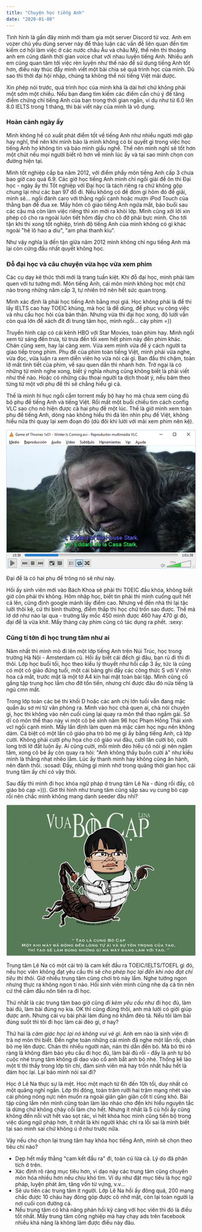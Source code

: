 ```yaml
---
title: "Chuyện học tiếng Anh"
date: "2020-01-08"
---
```


Tình hình là gần đây mình mới tham gia một server Discord từ voz. Anh em vozer chủ yếu dùng server này để thảo luận các vấn đề liên quan đến tìm kiếm cơ hội làm việc ở các nước châu Âu và châu Mỹ, thế nên thi thoảng anh em cũng dành thời gian voice chat với nhau luyện tiếng Anh. Nhiều anh em cũng quan tâm tới việc rèn luyện như thế nào để sử dụng tiếng Anh tốt hơn, điều này thúc đẩy mình viết một bài chia sẻ quá trình học của mình. Dù sao thì thời đại hội nhập, chúng ta không thể nói tiếng Việt mãi được.

Xin phép nói trước, quá trình học của mình khá là dài hơi chứ không phải một sớm một chiều. Nếu bạn đang tìm kiếm các điểm cần chú ý để tăng điểm chứng chỉ tiếng Anh của bạn trong thời gian ngắn, ví dụ như từ 6.0 lên 8.0 IELTS trong 1 tháng, thì bài viết này của mình là vô dụng.

### Hoàn cảnh ngày ấy

Mình không hề có xuất phát điểm tốt về tiếng Anh như nhiều người mới gặp hay nghĩ, thế nên khi mình bảo là mình không có bí quyết gì trong việc học tiếng Anh họ không tin và bảo mình giấu nghề. Thế nên mình nghĩ sẽ tốt hơn một chút nếu mọi người biết rõ hơn về mình lúc ấy và tại sao mình chọn con đường hiện tại.

Mình tốt nghiệp cấp ba năm 2012, với điểm phẩy môn tiếng Anh cấp 3 chưa bao giờ cao quá 6.9. Các giờ học tiếng Anh mình chỉ ngồi giải đề ôn thi Đại học - ngày ấy thi Tốt nghiệp với Đại học là tách riêng ra chứ không gộp chung lại như các bạn 97 đổ đi. Nếu không có đề đóm gì hôm đó để giải, mình sẽ... ngồi đánh caro với thằng ngồi cạnh hoặc mượn iPod Touch của thằng bạn để đua xe. Mấy hôm cô giáo tiếng Anh ngứa mắt, bảo buổi sau các cậu mà còn làm việc riêng thì xin mời ra khỏi lớp. Mình cũng xởi lởi xin phép cô cho ra ngoài luôn tiết hôm đấy cho cô đỡ phải bực mình. Cho tới tận khi thi xong tốt nghiệp, trình độ tiếng Anh của mình không có gì khác ngoài "hê lô hao a diu", "am phai thanh kiu".

Như vậy nghĩa là đến tận giữa năm 2012 mình không chỉ ngu tiếng Anh mà lại còn cứng đầu nhất quyết không học.

### Đỗ đại học và câu chuyện vừa học vừa xem phim

Các cụ dạy kẻ thức thời mới là trang tuấn kiệt. Khi đỗ đại học, mình phải làm quen với tư tưởng mới. Môn tiếng Anh, cái môn mình không học một chữ nào trong những năm cấp 3, tự nhiên trở nên hết sức quan trọng.

Mình xác định là phải học tiếng Anh bằng mọi giá. Học không phải là để thi lấy IELTS cao hay TOEIC khủng, mà học là để dùng, để phục vụ công việc và nhu cầu học hỏi của bản thân. Nhưng vừa thi đại học xong, độ lười vẫn còn quá lớn để xách đít đi trung tâm học, mình ngồi... cày phim =))

Truyền hình cáp có cái kênh HBO với Star Movies, toàn phim hay. Mình ngồi xem từ sáng đến trưa, từ trưa đến tối xem hết phim này đến phim khác. Chán cũng xem, hay lại càng xem. Vừa xem mình vừa để ý cách người ta giao tiếp trong phim. Phụ đề của phim toàn tiếng Việt, mình phải vừa nghe, vừa đọc, vừa luận ra xem diễn viên họ vừa nói cái gì. Ban đầu thì chậm, toàn lỡ mất tình tiết của phim, về sau quen dần thì nhanh hơn. Trở ngại là có những từ mình nghe xong, biết ý nghĩa nhưng cũng không biết là phải viết như thế nào. Hoặc có những câu thoại người ta dịch thoát ý, nếu bám theo từng từ một với phụ đề thì sẽ chẳng hiểu gì cả.

Thế là mình hì hục ngồi cắm torrent mấy bộ hay ho mà chưa xem cùng đủ bộ phụ đề tiếng Anh và tiếng Việt. Rồi mất một buổi chiều tìm cách config VLC sao cho nó hiện được cả hai phụ đề một lúc. Thế là giờ mình xem toàn phụ đề tiếng Anh, dòng nào không hiểu thì đá lên nhìn phụ đề Việt, không hiểu nữa thì quay lại xem đoạn đó (dù đôi khi lười với mải xem phim nên kệ).

![](assets/images/dualsub-win10-screenshot-1.png)

Đại để là có hai phụ đề trông nó sẽ như này.

Hồi ấy sinh viên mới vào Bách Khoa sẽ phải thi TOEIC đầu khóa, không biết giờ còn phải thi không. Hôm nhập học, biết tin phải thi mình cuống quít hết cả lên, cũng định google mánh lấy điểm cao. Nhưng về đến nhà thì lại tặc lưỡi thôi kệ, cứ thi bình thường, điểm thấp thì học chứ trốn sao được. Thế mà lớ dớ như nào lại qua - trường lấy mốc 450 mình được 460 hay 470 gì đó, đại để là vừa khít. Mấy tháng cày phim cũng có tác dụng ra phết. :sexy:

### Cũng tí tởn đi học trung tâm như ai

Năm nhất thì mình mò đi lên một lớp tiếng Anh trên Núi Trúc, học trong trường Hà Nội - Amsterdam cũ. Hồi ấy biết cái đếch gì đâu, bạn rủ đi thì đi thôi. Lớp học buổi tối, học theo kiểu lý thuyết như hồi cấp 3 ấy, tức là cũng có một cô giáo đứng tuổi, một cái bảng ghi đầy các công thức S với V nhìn hoa cả mắt, trước mặt là một tờ A4 kín hai mặt toàn bài tập. Mình cũng cố gắng tập trung học lắm cho đỡ tốn tiền, nhưng chỉ được đâu đó nửa tiếng là ngủ cmn mất.

Trong lớp toàn các bé thi khối D hoặc các anh chị lớn tuổi vẫn đang mặc quần âu sơ mi từ văn phòng ra. Mình vào học chả quen ai, chả nói chuyện gì, học thì không vào nên cuối cùng lại quay ra môn thể thao ngắm gái. Sở dĩ có môn thể thao này vì một cô bé sinh năm 96 học Phạm Hồng Thái xinh vcl ngồi cạnh mình. Mấy lần định làm quen mà mặc cảm học ngu nên không dám. Cá biệt có một lần cô giáo pha trò bỏ mẹ gì ấy bằng tiếng Anh, cả lớp cười. Không phải cười phụ họa cho cô giáo vui đâu, cười lăn cười bò, cười long trời lở đất luôn ấy. Ai cũng cười, mỗi mình đéo hiểu cô nói gì nên ngậm tăm, xong cô bé ấy còn quay ra hỏi: "Anh không thấy buồn cười à" như kiểu mình là thằng nhạt nhẽo lắm. Lúc ấy thanh minh hay không cũng ăn hành, nên đành thôi. :sosad: Đấy, những gì mình nhớ trong quãng thời gian học cái trung tâm ấy chỉ có vậy thôi.

Sau đấy thì mình đi học khóa ngữ pháp ở trung tâm Lê Na - đúng rồi đấy, cô giáo bò cạp =))). Giờ thì hình như trung tâm cũng sập sau vụ cung bò cạp rồi nên chắc mình không mang danh seeder đâu nhỉ?

![](assets/images/12.jpg)

Trung tâm Lê Na có một cái trò là cam kết đầu ra TOEIC/IELTS/TOEFL gì đó, nếu học viên không đạt yêu cầu thì sẽ _cho phép học lại đến khi nào đạt chỉ tiêu thì thôi._ Giờ nhiều trung tâm cũng chơi trò này lắm. Nghe tưởng ngon nhưng thực ra không ngon tí nào. Hồi sinh viên mình cũng nhẹ dạ cả tin nên cứ thế cắm đầu nôn tiền ra đi học.

Thứ nhất là các trung tâm bao giờ cũng _đi kèm yêu cầu_ như đi học đủ, làm bài đủ, làm bài đúng nọ kia. OK thì cũng đúng thôi, anh mà lười có giời giúp được anh. Nhưng cái vụ bài phải làm đúng nó khắm đéo tả. Nếu tôi làm bài đúng suốt thì tôi đi học làm cái đéo gì, ơ hay?

Thứ hai là _cảm giác học lại nó không vui vẻ gì_. Anh em nào là sinh viên đi trả nợ môn thì biết. Đến nghe toàn những cái mình đã nghe một lần rồi, chán bỏ mẹ lên được. Chán thì nhiều người nản, nản thì dẫn đến bỏ. Mà bỏ thì rõ ràng là không đảm bảo yêu cầu đi học đủ, làm bài đủ rồi - đấy là anh tự bỏ cuộc nhé trung tâm không dí dao vào cổ anh bắt anh bỏ nhé. Thống kê láo một tí thì thấy trong lớp tín chỉ, đám sinh viên mà hay trốn nhất hầu hết là đám học lại. Lại bảo mình nói sai đi?

Học ở Lê Na thực sự là mệt. Học một mạch từ 6h đến 10h tối, duy nhất có một quãng nghỉ ngắn. Lớp thì đông, toàn trăm rưỡi hai trăm mạng nhét vào cái phòng nóng nực nên muốn ra ngoài giãn gân giãn cốt tí cũng khó. Bài tập cũng lắm nên mình cũng toàn làm láo nháo cho đến khi hiểu nguyên tắc là dừng chứ không chày cối làm cho hết. Nhưng ít nhất là 5 củ hồi ấy cũng không đến nỗi vứt hết vào sọt rác, vì hết khóa học mình cũng tiến bộ trong việc dùng ngữ pháp hơn, ít nhất là khi người khác chỉ ra lỗi sai là mình biết tại sao mình sai chứ không ú ớ như trước nữa.

Vậy nếu cho chọn lại trung tâm hay khóa học tiếng Anh, mình sẽ chọn theo tiêu chí nào?

- Dẹp hết mấy thằng "cam kết đầu ra" đi, toàn cú lừa cả. Lý do đã phân tích ở trên.
- Xác định rõ ràng mục tiêu hơn, vì dạo này các trung tâm cũng chuyên môn hóa nhiều hơn nếu chịu khó tìm. Ví dụ như đặt mục tiêu là học ngữ pháp, luyện phát âm, tăng vốn từ vựng, v.v...
- Sẽ ưu tiên các trung tâm ít người. Lớp Lê Na hồi ấy đông quá, 200 mạng chắc được 10 cháu hay đóng góp được cô nhớ mặt, còn lại toàn người lạ nơi cuối con đường cả.
- Nếu trung tâm có khả năng phản hồi kỹ càng với học viên thì đó là điều tốt nhất. Mấy trung tâm công nghiệp mà hay chạy ads trên facebook nhiều khả năng là không làm được điều này đâu.
